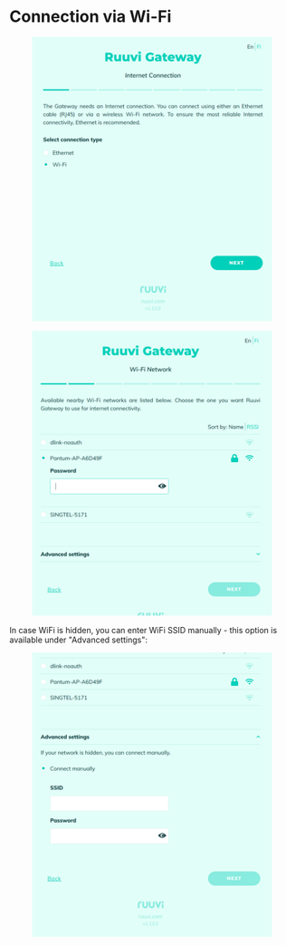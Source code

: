 # Connection via Wi-Fi

<figure><img src="../../../.gitbook/assets/image (4).png" alt=""><figcaption></figcaption></figure>

<figure><img src="../../../.gitbook/assets/image (2) (2).png" alt=""><figcaption></figcaption></figure>

In case WiFi is hidden, you can enter WiFi SSID manually - this option is available under "Advanced settings":

<figure><img src="../../../.gitbook/assets/image (13).png" alt=""><figcaption></figcaption></figure>
